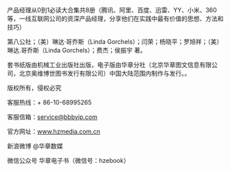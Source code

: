 产品经理从0到1必读大合集共8册（腾讯、阿里、百度、迅雷、YY、小米、360等，一线互联网公司的资深产品经理，分享他们在实践中最有价值的思想、方法和技巧）

第八公社；（美）琳达·哥乔斯（Linda Gorchels）；闫荣；杨晓平；罗旭祥；（美）琳达.哥乔斯（Linda Gorchels）；费杰；侯振宇 著。

套书纸版由机械工业出版社出版，电子版由华章分社（北京华章图文信息有限公司，北京奥维博世图书发行有限公司）中国大陆范围内制作与发行。。

版权所有，侵权必究

客服热线：+ 86-10-68995265

客服信箱：service@bbbvip.com

官方网址：www.hzmedia.com.cn

新浪微博 @华章数媒

微信公众号 华章电子书（微信号：hzebook）
